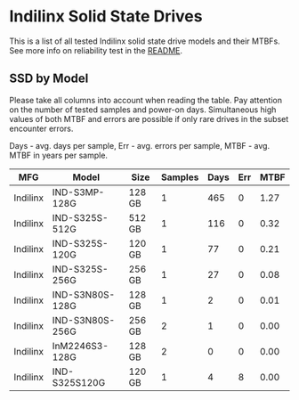 Indilinx Solid State Drives
===========================

This is a list of all tested Indilinx solid state drive models and their MTBFs. See
more info on reliability test in the [README](https://github.com/linuxhw/SMART).

SSD by Model
------------

Please take all columns into account when reading the table. Pay attention on the
number of tested samples and power-on days. Simultaneous high values of both MTBF
and errors are possible if only rare drives in the subset encounter errors.

Days - avg. days per sample,
Err  - avg. errors per sample,
MTBF - avg. MTBF in years per sample.

| MFG       | Model              | Size   | Samples | Days  | Err   | MTBF |
|-----------|--------------------|--------|---------|-------|-------|------|
| Indilinx  | IND-S3MP-128G      | 128 GB | 1       | 465   | 0     | 1.27   |
| Indilinx  | IND-S325S-512G     | 512 GB | 1       | 116   | 0     | 0.32   |
| Indilinx  | IND-S325S-120G     | 120 GB | 1       | 77    | 0     | 0.21   |
| Indilinx  | IND-S325S-256G     | 256 GB | 1       | 27    | 0     | 0.08   |
| Indilinx  | IND-S3N80S-128G    | 128 GB | 1       | 2     | 0     | 0.01   |
| Indilinx  | IND-S3N80S-256G    | 256 GB | 2       | 1     | 0     | 0.00   |
| Indilinx  | InM2246S3-128G     | 128 GB | 2       | 0     | 0     | 0.00   |
| Indilinx  | IND-S325S120G      | 120 GB | 1       | 4     | 8     | 0.00   |
